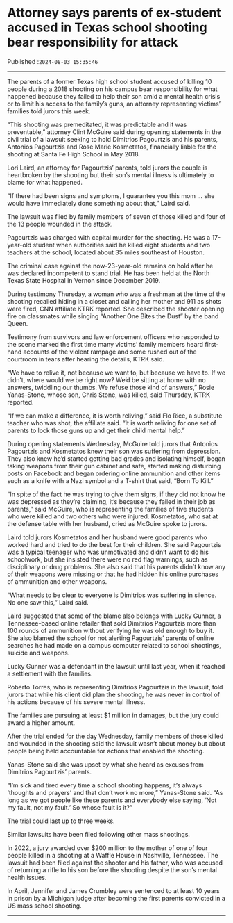 # Attorney says parents of ex-student accused in Texas school shooting bear responsibility for attack

Published :`2024-08-03 15:35:46`

---

The parents of a former Texas high school student accused of killing 10 people during a 2018 shooting on his campus bear responsibility for what happened because they failed to help their son amid a mental health crisis or to limit his access to the family’s guns, an attorney representing victims’ families told jurors this week.

“This shooting was premeditated, it was predictable and it was preventable,” attorney Clint McGuire said during opening statements in the civil trial of a lawsuit seeking to hold Dimitrios Pagourtzis and his parents, Antonios Pagourtzis and Rose Marie Kosmetatos, financially liable for the shooting at Santa Fe High School in May 2018.

Lori Laird, an attorney for Pagourtzis’ parents, told jurors the couple is heartbroken by the shooting but their son’s mental illness is ultimately to blame for what happened.

“If there had been signs and symptoms, I guarantee you this mom … she would have immediately done something about that,” Laird said.

The lawsuit was filed by family members of seven of those killed and four of the 13 people wounded in the attack.

Pagourtzis was charged with capital murder for the shooting. He was a 17-year-old student when authorities said he killed eight students and two teachers at the school, located about 35 miles southeast of Houston.

The criminal case against the now-23-year-old remains on hold after he was declared incompetent to stand trial. He has been held at the North Texas State Hospital in Vernon since December 2019.

During testimony Thursday, a woman who was a freshman at the time of the shooting recalled hiding in a closet and calling her mother and 911 as shots were fired, CNN affiliate KTRK reported. She described the shooter opening fire on classmates while singing “Another One Bites the Dust” by the band Queen.

Testimony from survivors and law enforcement officers who responded to the scene marked the first time many victims’ family members heard first-hand accounts of the violent rampage and some rushed out of the courtroom in tears after hearing the details, KTRK said.

“We have to relive it, not because we want to, but because we have to. If we didn’t, where would we be right now? We’d be sitting at home with no answers, twiddling our thumbs. We refuse those kind of answers,” Rosie Yanas-Stone, whose son, Chris Stone, was killed, said Thursday, KTRK reported.

“If we can make a difference, it is worth reliving,” said Flo Rice, a substitute teacher who was shot, the affiliate said. “It is worth reliving for one set of parents to lock those guns up and get their child mental help.”

During opening statements Wednesday, McGuire told jurors that Antonios Pagourtzis and Kosmetatos knew their son was suffering from depression. They also knew he’d started getting bad grades and isolating himself, began taking weapons from their gun cabinet and safe, started making disturbing posts on Facebook and began ordering online ammunition and other items such as a knife with a Nazi symbol and a T-shirt that said, “Born To Kill.”

“In spite of the fact he was trying to give them signs, if they did not know he was depressed as they’re claiming, it’s because they failed in their job as parents,” said McGuire, who is representing the families of five students who were killed and two others who were injured. Kosmetatos, who sat at the defense table with her husband, cried as McGuire spoke to jurors.

Laird told jurors Kosmetatos and her husband were good parents who worked hard and tried to do the best for their children. She said Pagourtzis was a typical teenager who was unmotivated and didn’t want to do his schoolwork, but she insisted there were no red flag warnings, such as disciplinary or drug problems. She also said that his parents didn’t know any of their weapons were missing or that he had hidden his online purchases of ammunition and other weapons.

“What needs to be clear to everyone is Dimitrios was suffering in silence. No one saw this,” Laird said.

Laird suggested that some of the blame also belongs with Lucky Gunner, a Tennessee-based online retailer that sold Dimitrios Pagourtzis more than 100 rounds of ammunition without verifying he was old enough to buy it. She also blamed the school for not alerting Pagourtzis’ parents of online searches he had made on a campus computer related to school shootings, suicide and weapons.

Lucky Gunner was a defendant in the lawsuit until last year, when it reached a settlement with the families.

Roberto Torres, who is representing Dimitrios Pagourtzis in the lawsuit, told jurors that while his client did plan the shooting, he was never in control of his actions because of his severe mental illness.

The families are pursuing at least $1 million in damages, but the jury could award a higher amount.

After the trial ended for the day Wednesday, family members of those killed and wounded in the shooting said the lawsuit wasn’t about money but about people being held accountable for actions that enabled the shooting.

Yanas-Stone said she was upset by what she heard as excuses from Dimitrios Pagourtzis’ parents.

“I’m sick and tired every time a school shooting happens, it’s always ‘thoughts and prayers’ and that don’t work no more,” Yanas-Stone said. “As long as we got people like these parents and everybody else saying, ‘Not my fault, not my fault.’ So whose fault is it?”

The trial could last up to three weeks.

Similar lawsuits have been filed following other mass shootings.

In 2022, a jury awarded over $200 million to the mother of one of four people killed in a shooting at a Waffle House in Nashville, Tennessee. The lawsuit had been filed against the shooter and his father, who was accused of returning a rifle to his son before the shooting despite the son’s mental health issues.

In April, Jennifer and James Crumbley were sentenced to at least 10 years in prison by a Michigan judge after becoming the first parents convicted in a US mass school shooting.

---

